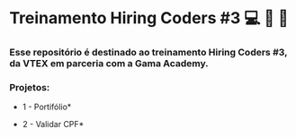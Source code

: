 # Treinamento Hiring Coders #3 💻 🏁 🥇 

### Esse repositório é destinado ao treinamento Hiring Coders #3, da VTEX em parceria com a Gama Academy.

### Projetos:

* 1 - Portifólio*

* 2 - Validar CPF*